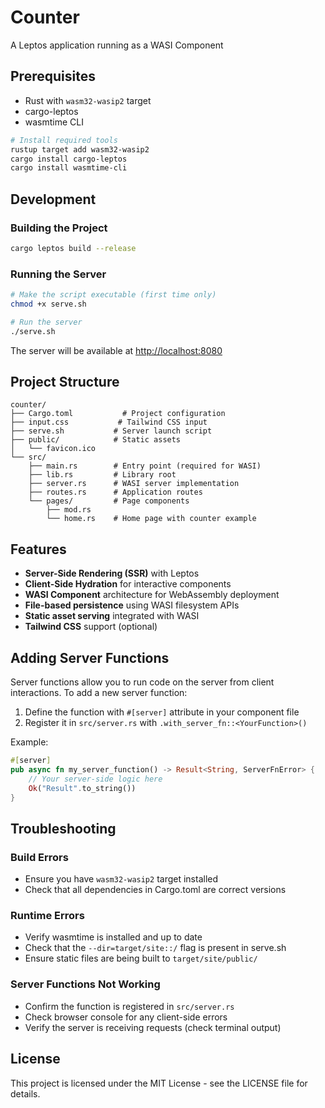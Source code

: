 # Counter

A Leptos application running as a WASI Component

## Prerequisites

- Rust with `wasm32-wasip2` target
- cargo-leptos
- wasmtime CLI

```bash
# Install required tools
rustup target add wasm32-wasip2
cargo install cargo-leptos
cargo install wasmtime-cli
```

## Development

### Building the Project

```bash
cargo leptos build --release
```

### Running the Server

```bash
# Make the script executable (first time only)
chmod +x serve.sh

# Run the server
./serve.sh
```

The server will be available at [http://localhost:8080](http://localhost:8080)

## Project Structure

```
counter/
├── Cargo.toml           # Project configuration
├── input.css           # Tailwind CSS input
├── serve.sh           # Server launch script
├── public/            # Static assets
│   └── favicon.ico
└── src/
    ├── main.rs        # Entry point (required for WASI)
    ├── lib.rs         # Library root
    ├── server.rs      # WASI server implementation
    ├── routes.rs      # Application routes
    └── pages/         # Page components
        ├── mod.rs
        └── home.rs    # Home page with counter example
```

## Features

- **Server-Side Rendering (SSR)** with Leptos
- **Client-Side Hydration** for interactive components
- **WASI Component** architecture for WebAssembly deployment
- **File-based persistence** using WASI filesystem APIs
- **Static asset serving** integrated with WASI
- **Tailwind CSS** support (optional)

## Adding Server Functions

Server functions allow you to run code on the server from client interactions. To add a new server function:

1. Define the function with `#[server]` attribute in your component file
2. Register it in `src/server.rs` with `.with_server_fn::<YourFunction>()`

Example:
```rust
#[server]
pub async fn my_server_function() -> Result<String, ServerFnError> {
    // Your server-side logic here
    Ok("Result".to_string())
}
```

## Troubleshooting

### Build Errors
- Ensure you have `wasm32-wasip2` target installed
- Check that all dependencies in Cargo.toml are correct versions

### Runtime Errors
- Verify wasmtime is installed and up to date
- Check that the `--dir=target/site::/` flag is present in serve.sh
- Ensure static files are being built to `target/site/public/`

### Server Functions Not Working
- Confirm the function is registered in `src/server.rs`
- Check browser console for any client-side errors
- Verify the server is receiving requests (check terminal output)

## License

This project is licensed under the MIT License - see the LICENSE file for details.